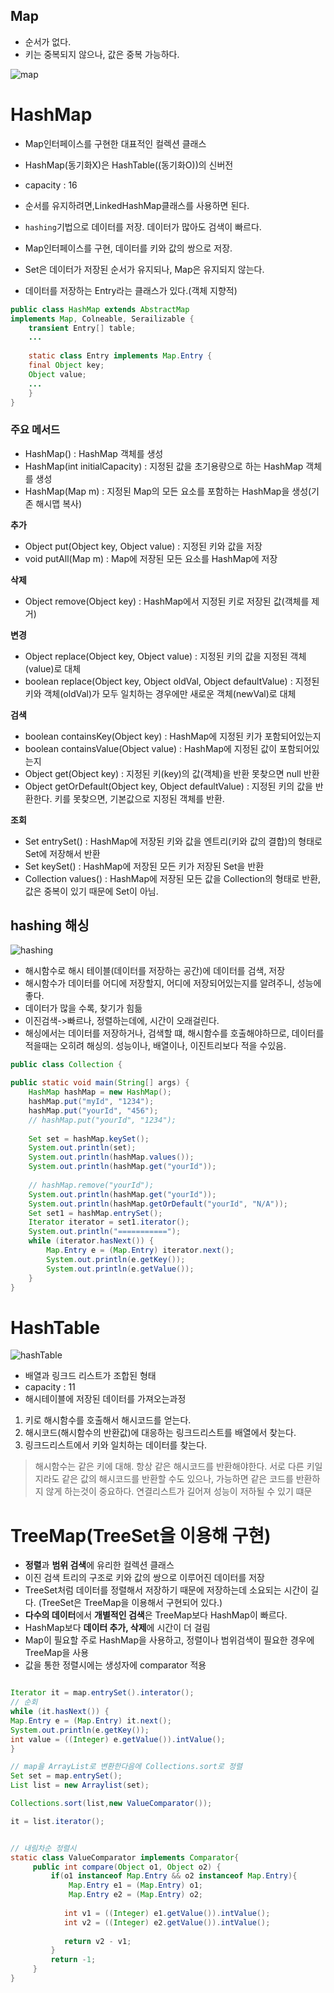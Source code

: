 ## Map

- 순서가 없다.
- 키는 중복되지 않으나, 값은 중복 가능하다.

![map](../img/map.png)


# HashMap
- Map인터페이스를 구현한 대표적인 컬렉션 클래스
- HashMap(동기화X)은 HashTable((동기화O))의 신버전
- capacity : 16
- 순서를 유지하려면,LinkedHashMap클래스를 사용하면 된다.

- `hashing`기법으로 데이터를 저장. 데이터가 많아도 검색이 빠르다.
- Map인터페이스를 구현, 데이터를 키와 값의 쌍으로 저장.
- Set은 데이터가 저장된 순서가 유지되나, Map은 유지되지 않는다.
- 데이터를 저장하는 Entry라는 클래스가 있다.(객체 지향적)

```java  
public class HashMap extends AbstractMap  
implements Map, Colneable, Serailizable {  
	transient Entry[] table;  
	...  
	  
	static class Entry implements Map.Entry {  
	final Object key;  
	Object value;  
	...  
	}  
}  
```  
### 주요 메서드

- HashMap() : HashMap 객체를 생성
- HashMap(int initialCapacity) : 지정된 값을 초기용량으로 하는 HashMap 객체를 생성
- HashMap(Map m) : 지정된 Map의 모든 요소를 포함하는 HashMap을 생성(기존 해시맵 복사)

**추가**
- Object put(Object key, Object value) : 지정된 키와 값을 저장
- void putAll(Map m) : Map에 저장된 모든 요소를 HashMap에 저장

**삭제**
- Object remove(Object key) : HashMap에서 지정된 키로 저장된 값(객체를 제거)

**변경**
- Object replace(Object key, Object value) : 지정된 키의 값을 지정된 객체(value)로 대체
- boolean replace(Object key, Object oldVal, Object defaultValue) : 지정된 키와 객체(oldVal)가 모두 일치하는 경우에만 새로운 객체(newVal)로 대체

**검색**
- boolean containsKey(Object key) : HashMap에 지정된 키가 포함되어있는지
- boolean containsValue(Object value) : HashMap에 지정된 값이 포함되어있는지
- Object get(Object key) : 지정된 키(key)의 값(객체)을 반환 못찾으면 null 반환
- Object getOrDefault(Object key, Object defaultValue) : 지정된 키의 값을 반환한다. 키를 못찾으면, 기본값으로 지정된 객체를 반환.

**조회**
- Set entrySet() : HashMap에 저장된 키와 값을 엔트리(키와 값의 결합)의 형태로 Set에 저장해서 반환
- Set keySet() : HashMap에 저장된 모든 키가 저장된 Set을 반환
- Collection values() : HashMap에 저장된 모든 값을 Collection의 형태로 반환, 값은 중복이 있기 때문에 Set이 아님.

## hashing 해싱
![hashing](../img/hashing.png)

- 해시함수로 해시 테이블(데이터를 저장하는 공간)에 데이터를 검색, 저장
- 해시함수가 데이터를 어디에 저장할지, 어디에 저장되어있는지를 알려주니, 성능에 좋다.
- 데이터가 많을 수록, 찾기가 힘듦
- 이진검색->빠르나, 정렬하는데에, 시간이 오래걸린다.
- 해싱에서는 데이터를 저장하거나, 검색할 떄, 해시함수를 호출해야하므로, 데이터를 적을때는 오히려 해싱의. 성능이나, 배열이나, 이진트리보다 적을 수있음.

```java
public class Collection {  

public static void main(String[] args) {  
	HashMap hashMap = new HashMap();  
	hashMap.put("myId", "1234");  
	hashMap.put("yourId", "456");  
	// hashMap.put("yourId", "1234");  
	  
	Set set = hashMap.keySet();  
	System.out.println(set);  
	System.out.println(hashMap.values());  
	System.out.println(hashMap.get("yourId"));  
	  
	// hashMap.remove("yourId");  
	System.out.println(hashMap.get("yourId"));  
	System.out.println(hashMap.getOrDefault("yourId", "N/A"));  
	Set set1 = hashMap.entrySet();  
	Iterator iterator = set1.iterator();  
	System.out.println("===========");  
	while (iterator.hasNext()) {  
		Map.Entry e = (Map.Entry) iterator.next();  
		System.out.println(e.getKey());  
		System.out.println(e.getValue());  
	}      	
}
```

# HashTable
![hashTable](../img/hashTable.png)
- 배열과 링크드 리스트가 조합된 형태
- capacity : 11
- 해시테이블에 저장된 데이터를 가져오는과정
1. 키로 해시함수를 호출해서 해시코드를 얻는다.
2. 해시코드(해시함수의 반환값)에 대응하는 링크드리스트를 배열에서 찾는다.
3. 링크드리스트에서 키와 일치하는 데이터를 찾는다.
> 해시함수는 같은 키에 대해. 항상 같은 해시코드를 반환해야한다.
> 서로 다른 키일지라도 같은 값의 해시코드를 반환할 수도 있으나, 가능하면 같은 코드를 반환하지 않게 하는것이 중요하다.
> 연결리스트가 길어져 성능이 저하될 수 있기 떄문
>



# TreeMap(TreeSet을 이용해 구현)
- **정렬**과 **범위 검색**에 유리한 컬렉션 클래스
- 이진 검색 트리의 구조로 키와 값의 쌍으로 이루어진 데이터를 저장
- TreeSet처럼 데이터를 정렬해서 저장하기 때문에 저장하는데 소요되는 시간이 길다.
  (TreeSet은 TreeMap을 이용해서 구현되어 있다.)
- **다수의 데이터**에서 **개별적인 검색**은 TreeMap보다 HashMap이 빠르다.
- HashMap보다 **데이터 추가, 삭제**에 시간이 더 걸림
- Map이 필요할 주로 HashMap을 사용하고, 정렬이나 범위검색이 필요한 경우에 TreeMap을 사용
- 값을 통한 정렬시에는 생성자에 comparator 적용
```java

Iterator it = map.entrySet().interator();
// 순회
while (it.hasNext()) {  
Map.Entry e = (Map.Entry) it.next();  
System.out.println(e.getKey());  
int value = ((Integer) e.getValue()).intValue();
}

// map을 ArrayList로 변환한다음에 Collections.sort로 정렬
Set set = map.entrySet();
List list = new Arraylist(set);

Collections.sort(list,new ValueComparator());

it = list.iterator();


// 내림차순 정렬시 
static class ValueComparator implements Comparator{
	 public int compare(Object o1, Object o2) {
		 if(o1 instanceof Map.Entry && o2 instanceof Map.Entry){
			 Map.Entry e1 = (Map.Entry) o1;
			 Map.Entry e2 = (Map.Entry) o2;
			 
			int v1 = ((Integer) e1.getValue()).intValue();
			int v2 = ((Integer) e2.getValue()).intValue();
			
			return v2 - v1;
		 }
		 return -1;
	 }
}
```
